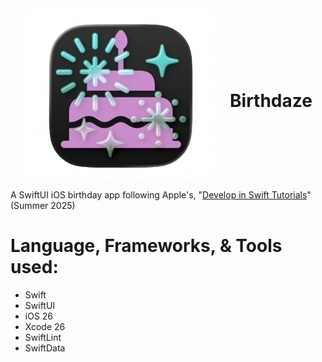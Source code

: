 <div align="center">
  <img src="https://github.com/OGSarah/Birthdaze/blob/e53aa51a75103ee772e7ef82d72da9b0ac47ab1a/AppIcon_Screenshot.png" width="300" style="border: 3px solid white; border-radius: 15px; vertical-align: middle; margin-right: 20px;">
  <h1 style="display: inline-block; vertical-align: middle;">Birthdaze</h1>
</div>

A SwiftUI iOS birthday app following Apple's, "[Develop in Swift Tutorials](https://developer.apple.com/tutorials/develop-in-swift/save-data)" (Summer 2025) 

# Language, Frameworks, & Tools used:
- Swift
- SwiftUI
- iOS 26
- Xcode 26
- SwiftLint
- SwiftData
